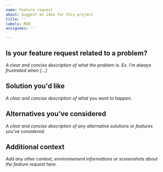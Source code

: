 ```yaml
---
name: Feature request
about: Suggest an idea for this project
title: ''
labels: REQ
assignees: ''

---
```


## Is your feature request related to a problem?
*A clear and concise description of what the problem is. Ex. I'm always frustrated when [...]*



## Solution you'd like
*A clear and concise description of what you want to happen.*



## Alternatives you've considered
*A clear and concise description of any alternative solutions or features you've considered.*



## Additional context
*Add any other context, environnement informations or screenshots about the feature request here.*

